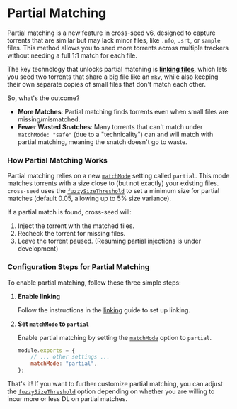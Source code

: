 # Partial Matching

Partial matching is a new feature in cross-seed v6, designed to capture torrents
that are similar but may lack minor files, like `.nfo`, `.srt`, or `sample`
files. This method allows you to seed more torrents across multiple trackers
without needing a full 1:1 match for each file.

The key technology that unlocks partial matching is
[**linking files**](../basics/linking.md), which lets you seed two torrents that
share a big file like an `mkv`, while also keeping their own separate copies of
small files that don't match each other.

So, what's the outcome?

-   **More Matches**: Partial matching finds torrents even when small files are
    missing/mismatched.
-   **Fewer Wasted Snatches**: Many torrents that can't match under
    `matchMode: "safe"` (due to a "technicality") can and will match with
    partial matching, meaning the snatch doesn't go to waste.

### How Partial Matching Works

Partial matching relies on a new [`matchMode`](../basics/options.md#matchmode)
setting called `partial`. This mode matches torrents with a size close to (but
not exactly) your existing files. `cross-seed` uses the
[`fuzzySizeThreshold`](../basics/options.md#fuzzysizethreshold) to set a minimum
size for partial matches (default 0.05, allowing up to 5% size variance).

If a partial match is found, cross-seed will:

1. Inject the torrent with the matched files.
2. Recheck the torrent for missing files.
3. Leave the torrent paused. (Resuming partial injections is under development)

### Configuration Steps for Partial Matching

To enable partial matching, follow these three simple steps:

1. **Enable linking**

    Follow the instructions in the [linking](../basics/linking.md) guide to set
    up linking.

2. **Set `matchMode` to `partial`**

    Enable partial matching by setting the
    [`matchMode`](../basics/options.md#matchmode) option to `partial`.

    ```js
    module.exports = {
    	// ... other settings ...
    	matchMode: "partial",
    };
    ```

That's it! If you want to further customize partial matching, you can adjust the
[`fuzzySizeThreshold`](../basics/options.md#fuzzysizethreshold) option depending
on whether you are willing to incur more or less DL on partial matches.
